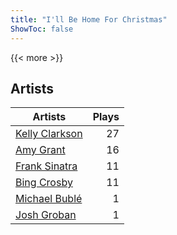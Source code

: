 ```yaml
---
title: "I'll Be Home For Christmas"
ShowToc: false
---
```


{{< more >}}

## Artists
Artists | Plays 
----- | -----: 
[Kelly Clarkson](/artists/kelly-clarkson-34788) | 27
[Amy Grant](/artists/amy-grant-3053) | 16
[Frank Sinatra](/artists/frank-sinatra-739) | 11
[Bing Crosby](/artists/bing-crosby-1864) | 11
[Michael Bublé](/artists/michael-buble-58319) | 1
[Josh Groban](/artists/josh-groban-58260) | 1

